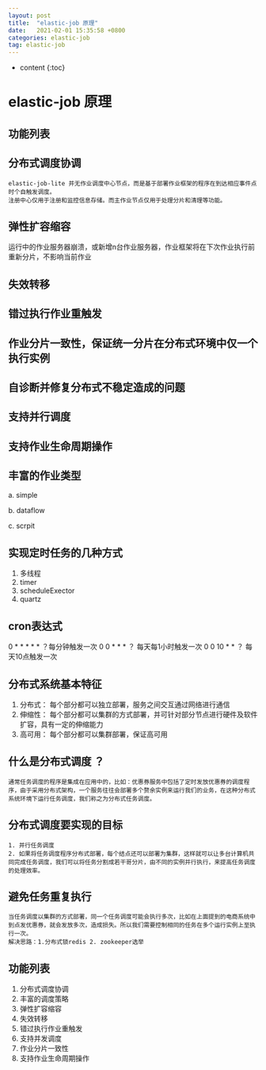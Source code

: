 ```yaml
---
layout: post
title:  "elastic-job 原理"
date:   2021-02-01 15:35:58 +0800
categories: elastic-job
tag: elastic-job
---
```


* content
{:toc}

# elastic-job 原理

## 功能列表
## 分布式调度协调

    elastic-job-lite 并无作业调度中心节点，而是基于部署作业框架的程序在到达相应事件点时个自触发调度。
    注册中心仅用于注册和监控信息存储。而主作业节点仅用于处理分片和清理等功能。

## 弹性扩容缩容

运行中的作业服务器崩溃，或新增n台作业服务器，作业框架将在下次作业执行前重新分片，不影响当前作业

## 失效转移

## 错过执行作业重触发

## 作业分片一致性，保证统一分片在分布式环境中仅一个执行实例

## 自诊断并修复分布式不稳定造成的问题

## 支持并行调度

## 支持作业生命周期操作

## 丰富的作业类型

a.  simple

b.  dataflow

c. scrpit

## 实现定时任务的几种方式

1. 多线程
2. timer
3. scheduleExector
4. quartz

## cron表达式
0 * * * * * ？每分钟触发一次
0 0 * * * ？ 每天每1小时触发一次
0 0 10 * * ？ 每天10点触发一次  

## 分布式系统基本特征

1. 分布式： 每个部分都可以独立部署，服务之间交互通过网络进行通信
2. 伸缩性： 每个部分都可以集群的方式部署，并可针对部分节点进行硬件及软件扩容，具有一定的伸缩能力
3. 高可用： 每个部分都可以集群部署，保证高可用

## 什么是分布式调度 ？
    通常任务调度的程序是集成在应用中的，比如：优惠券服务中包括了定时发放优惠券的调度程序，由于采用分布式架构，一个服务往往会部署多个赘余实例来运行我们的业务，在这种分布式系统环境下运行任务调度，我们称之为分布式任务调度。

## 分布式调度要实现的目标
    1. 并行任务调度
    2. 如果将任务调度程序分布式部署，每个结点还可以部署为集群，这样就可以让多台计算机共同完成任务调度，我们可以将任务分割成若干哥分片，由不同的实例并行执行，来提高任务调度的处理效率。

## 避免任务重复执行
    当任务调度以集群的方式部署，同一个任务调度可能会执行多次，比如在上面提到的电商系统中到点发优惠券，就会发放多次，造成损失。所以我们需要控制相同的任务在多个运行实例上至执行一次。
    解决思路：1.分布式锁redis 2. zookeeper选举

## 功能列表
1. 分布式调度协调
2. 丰富的调度策略
3. 弹性扩容缩容
4. 失效转移
5. 错过执行作业重触发
6. 支持并发调度
7. 作业分片一致性
8. 支持作业生命周期操作